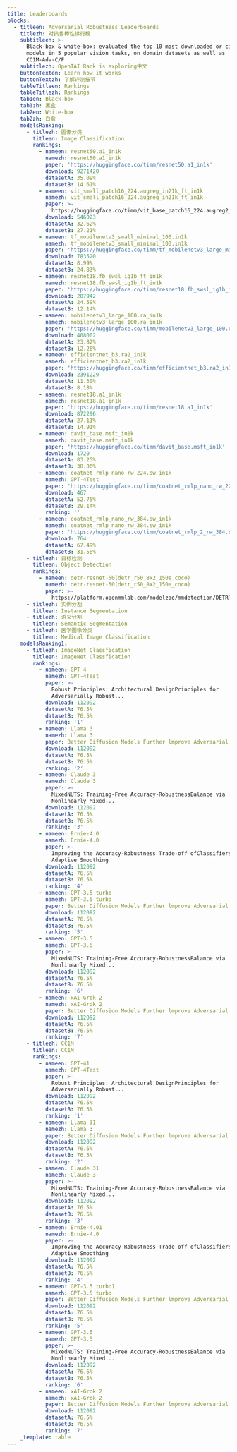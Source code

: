 ```yaml
---
title: Leaderboards
blocks:
  - titleen: Adversarial Robustness Leaderboards
    titlezh: 对抗鲁棒性排行榜
    subtitleen: >-
      Black-box & white-box: evaluated the top-10 most downloaded or cited
      models in 5 popular vision tasks, on domain datasets as well as
      CC1M-Adv-C/F
    subtitlezh: OpenTAI Rank is exploring中文
    buttonTexten: Learn how it works
    buttonTextzh: 了解评测细节
    tableTitleen: Rankings
    tableTitlezh: Rankings
    tab1en: Black-box
    tab1zh: 黑盒
    tab2en: White-box
    tab2zh: 白盒
    modelsRanking:
      - titlezh: 图像分类
        titleen: Image Classification
        rankings:
          - nameen: resnet50.a1_in1k
            namezh: resnet50.a1_in1k
            paper: 'https://huggingface.co/timm/resnet50.a1_in1k'
            download: 9271420
            datasetA: 35.09%
            datasetB: 14.61%
          - nameen: vit_small_patch16_224.augreg_in21k_ft_in1k
            namezh: vit_small_patch16_224.augreg_in21k_ft_in1k
            paper: >-
              https://huggingface.co/timm/vit_base_patch16_224.augreg2_in21k_ft_in1k
            download: 546023
            datasetA: 32.62%
            datasetB: 27.21%
          - nameen: tf_mobilenetv3_small_minimal_100.in1k
            namezh: tf_mobilenetv3_small_minimal_100.in1k
            paper: 'https://huggingface.co/timm/tf_mobilenetv3_large_minimal_100.in1k'
            download: 783520
            datasetA: 8.99%
            datasetB: 24.83%
          - nameen: resnet18.fb_swsl_ig1b_ft_in1k
            namezh: resnet18.fb_swsl_ig1b_ft_in1k
            paper: 'https://huggingface.co/timm/resnet18.fb_swsl_ig1b_ft_in1k'
            download: 207942
            datasetA: 24.59%
            datasetB: 12.14%
          - nameen: mobilenetv3_large_100.ra_in1k
            namezh: mobilenetv3_large_100.ra_in1k
            paper: 'https://huggingface.co/timm/mobilenetv3_large_100.ra_in1k'
            download: 408002
            datasetA: 23.82%
            datasetB: 12.28%
          - nameen: efficientnet_b3.ra2_in1k
            namezh: efficientnet_b3.ra2_in1k
            paper: 'https://huggingface.co/timm/efficientnet_b3.ra2_in1k'
            download: 2391229
            datasetA: 11.30%
            datasetB: 8.18%
          - nameen: resnet18.a1_in1k
            namezh: resnet18.a1_in1k
            paper: 'https://huggingface.co/timm/resnet18.a1_in1k'
            download: 872296
            datasetA: 27.11%
            datasetB: 14.91%
          - nameen: davit_base.msft_in1k
            namezh: davit_base.msft_in1k
            paper: 'https://huggingface.co/timm/davit_base.msft_in1k'
            download: 1720
            datasetA: 83.25%
            datasetB: 38.06%
          - nameen: coatnet_rmlp_nano_rw_224.sw_in1k
            namezh: GPT-4Test
            paper: 'https://huggingface.co/timm/coatnet_rmlp_nano_rw_224.sw_in1k'
            download: 467
            datasetA: 52.75%
            datasetB: 29.14%
            ranking: ''
          - nameen: coatnet_rmlp_nano_rw_384.sw_in1k
            namezh: coatnet_rmlp_nano_rw_384.sw_in1k
            paper: 'https://huggingface.co/timm/coatnet_rmlp_2_rw_384.sw_in12k_ft_in1k'
            download: 764
            datasetA: 67.49%
            datasetB: 31.58%
      - titlezh: 目标检测
        titleen: Object Detection
        rankings:
          - nameen: detr-resnet-50(detr_r50_8x2_150e_coco)
            namezh: detr-resnet-50(detr_r50_8x2_150e_coco)
            paper: >-
              https://platform.openmmlab.com/modelzoo/mmdetection/DETR?athId=b609e23c7b56f32054cf4a85c0ef9c01&repo=mmdetection&repoNameId=a4e3d984ec9475ca950bb6baf2b2a8e2&task=Object%20Detection
      - titlezh: 实例分割
        titleen: Instance Segmentation
      - titlezh: 语义分割
        titleen: Semantic Segmentation
      - titlezh: 医学图像分类
        titleen: Medical Image Classification
    modelsRanking1:
      - titlezh: ImageNet Classfication
        titleen: ImageNet Classfication
        rankings:
          - nameen: GPT-4
            namezh: GPT-4Test
            paper: >-
              Robust Principles: Architectural DesignPrinciples for
              Adversarially Robust...
            download: 112092
            datasetA: 76.5%
            datasetB: 76.5%
            ranking: '1'
          - nameen: Llama 3
            namezh: Llama 3
            paper: Better Diffusion Models Further lmprove Adversarial Training
            download: 112092
            datasetA: 76.5%
            datasetB: 76.5%
            ranking: '2'
          - nameen: Claude 3
            namezh: Claude 3
            paper: >-
              MixedNUTS: Training-Free Accuracy-RobustnessBalance via
              Nonlinearly Mixed...
            download: 112092
            datasetA: 76.5%
            datasetB: 76.5%
            ranking: '3'
          - nameen: Ernie-4.0
            namezh: Ernie-4.0
            paper: >-
              Improving the Accuracy-Robustness Trade-off ofClassifiers via
              Adaptive Smoothing
            download: 112092
            datasetA: 76.5%
            datasetB: 76.5%
            ranking: '4'
          - nameen: GPT-3.5 turbo
            namezh: GPT-3.5 turbo
            paper: Better Diffusion Models Further lmprove Adversarial Training
            download: 112092
            datasetA: 76.5%
            datasetB: 76.5%
            ranking: '5'
          - nameen: GPT-3.5
            namezh: GPT-3.5
            paper: >-
              MixedNUTS: Training-Free Accuracy-RobustnessBalance via
              Nonlinearly Mixed...
            download: 112092
            datasetA: 76.5%
            datasetB: 76.5%
            ranking: '6'
          - nameen: xAI-Grok 2
            namezh: xAI-Grok 2
            paper: Better Diffusion Models Further lmprove Adversarial Training
            download: 112092
            datasetA: 76.5%
            datasetB: 76.5%
            ranking: '7'
      - titlezh: CC1M
        titleen: CC1M
        rankings:
          - nameen: GPT-41
            namezh: GPT-4Test
            paper: >-
              Robust Principles: Architectural DesignPrinciples for
              Adversarially Robust...
            download: 112092
            datasetA: 76.5%
            datasetB: 76.5%
            ranking: '1'
          - nameen: Llama 31
            namezh: Llama 3
            paper: Better Diffusion Models Further lmprove Adversarial Training
            download: 112092
            datasetA: 76.5%
            datasetB: 76.5%
            ranking: '2'
          - nameen: Claude 31
            namezh: Claude 3
            paper: >-
              MixedNUTS: Training-Free Accuracy-RobustnessBalance via
              Nonlinearly Mixed...
            download: 112092
            datasetA: 76.5%
            datasetB: 76.5%
            ranking: '3'
          - nameen: Ernie-4.01
            namezh: Ernie-4.0
            paper: >-
              Improving the Accuracy-Robustness Trade-off ofClassifiers via
              Adaptive Smoothing
            download: 112092
            datasetA: 76.5%
            datasetB: 76.5%
            ranking: '4'
          - nameen: GPT-3.5 turbo1
            namezh: GPT-3.5 turbo
            paper: Better Diffusion Models Further lmprove Adversarial Training
            download: 112092
            datasetA: 76.5%
            datasetB: 76.5%
            ranking: '5'
          - nameen: GPT-3.5
            namezh: GPT-3.5
            paper: >-
              MixedNUTS: Training-Free Accuracy-RobustnessBalance via
              Nonlinearly Mixed...
            download: 112092
            datasetA: 76.5%
            datasetB: 76.5%
            ranking: '6'
          - nameen: xAI-Grok 2
            namezh: xAI-Grok 2
            paper: Better Diffusion Models Further lmprove Adversarial Training
            download: 112092
            datasetA: 76.5%
            datasetB: 76.5%
            ranking: '7'
    _template: table
---
```



